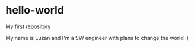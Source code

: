 # hello-world
My first repository 

My name is Luzan and I'm a SW engineer with plans to change the world :) 
